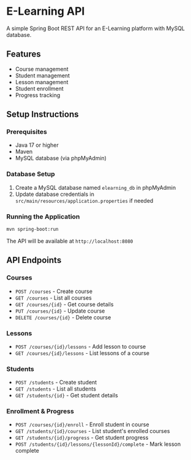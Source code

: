 # E-Learning API

A simple Spring Boot REST API for an E-Learning platform with MySQL database.

## Features

- Course management
- Student management
- Lesson management
- Student enrollment
- Progress tracking

## Setup Instructions

### Prerequisites

- Java 17 or higher
- Maven
- MySQL database (via phpMyAdmin)

### Database Setup

1. Create a MySQL database named `elearning_db` in phpMyAdmin
2. Update database credentials in `src/main/resources/application.properties` if needed

### Running the Application

```bash
mvn spring-boot:run
```

The API will be available at `http://localhost:8080`

## API Endpoints

### Courses

- `POST /courses` - Create course
- `GET /courses` - List all courses
- `GET /courses/{id}` - Get course details
- `PUT /courses/{id}` - Update course
- `DELETE /courses/{id}` - Delete course

### Lessons

- `POST /courses/{id}/lessons` - Add lesson to course
- `GET /courses/{id}/lessons` - List lessons of a course

### Students

- `POST /students` - Create student
- `GET /students` - List all students
- `GET /students/{id}` - Get student details

### Enrollment & Progress

- `POST /courses/{id}/enroll` - Enroll student in course
- `GET /students/{id}/courses` - List student's enrolled courses
- `GET /students/{id}/progress` - Get student progress
- `POST /students/{id}/lessons/{lessonId}/complete` - Mark lesson complete
